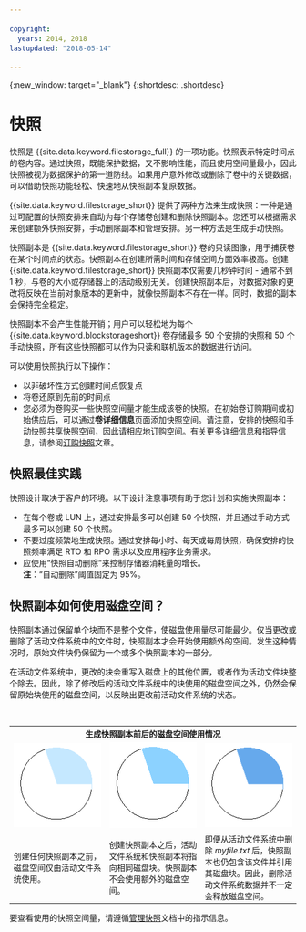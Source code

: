 ```yaml
---

copyright:
  years: 2014, 2018
lastupdated: "2018-05-14"

---
```

{:new_window: target="_blank"}
{:shortdesc: .shortdesc}

# 快照

快照是 {{site.data.keyword.filestorage_full}} 的一项功能。快照表示特定时间点的卷内容。通过快照，既能保护数据，又不影响性能，而且使用空间量最小，因此快照被视为数据保护的第一道防线。如果用户意外修改或删除了卷中的关键数据，可以借助快照功能轻松、快速地从快照副本复原数据。

{{site.data.keyword.filestorage_short}} 提供了两种方法来生成快照：一种是通过可配置的快照安排来自动为每个存储卷创建和删除快照副本。您还可以根据需求来创建额外快照安排，手动删除副本和管理安排。另一种方法是生成手动快照。

快照副本是 {{site.data.keyword.filestorage_short}} 卷的只读图像，用于捕获卷在某个时间点的状态。快照副本在创建所需时间和存储空间方面效率极高。创建 {{site.data.keyword.filestorage_short}} 快照副本仅需要几秒钟时间 - 通常不到 1 秒，与卷的大小或存储器上的活动级别无关。创建快照副本后，对数据对象的更改将反映在当前对象版本的更新中，就像快照副本不存在一样。同时，数据的副本会保持完全稳定。 

快照副本不会产生性能开销；用户可以轻松地为每个 {{site.data.keyword.blockstorageshort}} 卷存储最多 50 个安排的快照和 50 个手动快照，所有这些快照都可以作为只读和联机版本的数据进行访问。

可以使用快照执行以下操作：

- 以非破坏性方式创建时间点恢复点
- 将卷还原到先前的时间点
- 您必须为卷购买一些快照空间量才能生成该卷的快照。在初始卷订购期间或初始供应后，可以通过**卷详细信息**页面添加快照空间。请注意，安排的快照和手动快照共享快照空间，因此请相应地订购空间。有关更多详细信息和指导信息，请参阅[订购快照](ordering-snapshots.html)文章。

## 快照最佳实践
快照设计取决于客户的环境。以下设计注意事项有助于您计划和实施快照副本： 
- 在每个卷或 LUN 上，通过安排最多可以创建 50 个快照，并且通过手动方式最多可以创建 50 个快照。 
- 不要过度频繁地生成快照。通过安排每小时、每天或每周快照，确保安排的快照频率满足 RTO 和 RPO 需求以及应用程序业务需求。 
- 应使用“快照自动删除”来控制存储器消耗量的增长。<br/>
    **注**：“自动删除”阈值固定为 95%。
    
## 快照副本如何使用磁盘空间？

快照副本通过保留单个块而不是整个文件，使磁盘使用量尽可能最少。仅当更改或删除了活动文件系统中的文件时，快照副本才会开始使用额外的空间。发生这种情况时，原始文件块仍保留为一个或多个快照副本的一部分。


在活动文件系统中，更改的块会重写入磁盘上的其他位置，或者作为活动文件块整个除去。因此，除了修改后的活动文件系统中的块使用的磁盘空间之外，仍然会保留原始块使用的磁盘空间，以反映出更改前活动文件系统的状态。

<table>
    <colgroup>
      <col style="width: 33.3%;"/>
      <col style="width: 33.3%;"/>
      <col style="width: 33.3%;"/>
    </colgroup>
    <tbody>
      <tr>
        <th colspan="3" style="border: 0.0px;text-align: center;">生成快照副本前后的磁盘空间使用情况</th>
     </tr><tr>
        <td style="border: 0.0px;text-align: center;"><img src="/images/bfcircle1.png" alt="生成快照副本前"></td>
        <td style="border: 0.0px;text-align: center;"><img src="/images/bfcircle3.png" alt="生成快照副本后"></td>
        <td style="border: 0.0px;text-align: center;"><img src="/images/bfcircle2.png" alt="生成快照副本后更改"></td>
     </tr><tr>
        <td style="border: 0.0px;">创建任何快照副本之前，磁盘空间仅由活动文件系统使用。</td>
        <td style="border: 0.0px;">创建快照副本之后，活动文件系统和快照副本将指向相同磁盘块。快照副本不会使用额外的磁盘空间。</td>
        <td style="border: 0.0px;">即便从活动文件系统中删除 <i>myfile.txt</i> 后，快照副本也仍包含该文件并引用其磁盘块。因此，删除活动文件系统数据并不一定会释放磁盘空间。</td>
      </tr>
    </tbody>
</table>

要查看使用的快照空间量，请遵循[管理快照](working-with-snapshots.html)文档中的指示信息。
